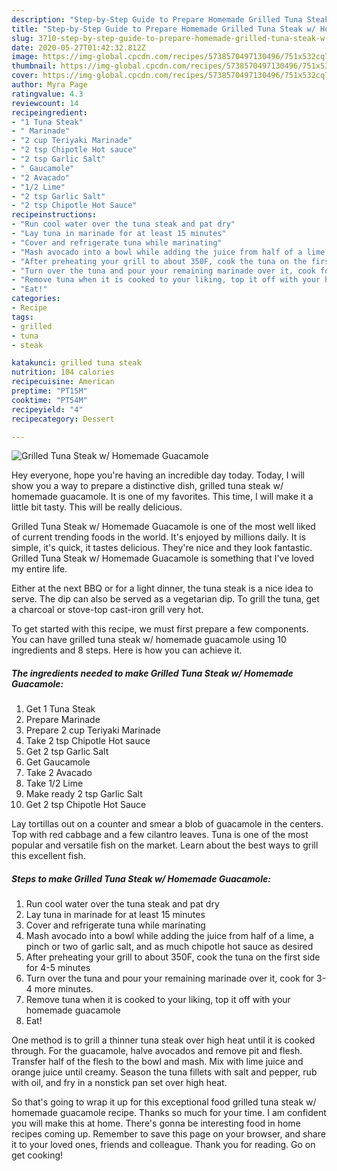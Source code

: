 ```yaml
---
description: "Step-by-Step Guide to Prepare Homemade Grilled Tuna Steak w/ Homemade Guacamole"
title: "Step-by-Step Guide to Prepare Homemade Grilled Tuna Steak w/ Homemade Guacamole"
slug: 3710-step-by-step-guide-to-prepare-homemade-grilled-tuna-steak-w-homemade-guacamole
date: 2020-05-27T01:42:32.812Z
image: https://img-global.cpcdn.com/recipes/5738570497130496/751x532cq70/grilled-tuna-steak-w-homemade-guacamole-recipe-main-photo.jpg
thumbnail: https://img-global.cpcdn.com/recipes/5738570497130496/751x532cq70/grilled-tuna-steak-w-homemade-guacamole-recipe-main-photo.jpg
cover: https://img-global.cpcdn.com/recipes/5738570497130496/751x532cq70/grilled-tuna-steak-w-homemade-guacamole-recipe-main-photo.jpg
author: Myra Page
ratingvalue: 4.3
reviewcount: 14
recipeingredient:
- "1 Tuna Steak"
- " Marinade"
- "2 cup Teriyaki Marinade"
- "2 tsp Chipotle Hot sauce"
- "2 tsp Garlic Salt"
- " Gaucamole"
- "2 Avacado"
- "1/2 Lime"
- "2 tsp Garlic Salt"
- "2 tsp Chipotle Hot Sauce"
recipeinstructions:
- "Run cool water over the tuna steak and pat dry"
- "Lay tuna in marinade for at least 15 minutes"
- "Cover and refrigerate tuna while marinating"
- "Mash avocado into a bowl while adding the juice from half of a lime, a pinch or two of garlic salt, and as much chipotle hot sauce as desired"
- "After preheating your grill to about 350F, cook the tuna on the first side for 4-5 minutes"
- "Turn over the tuna and pour your remaining marinade over it, cook for 3-4 more minutes."
- "Remove tuna when it is cooked to your liking, top it off with your homemade guacamole"
- "Eat!"
categories:
- Recipe
tags:
- grilled
- tuna
- steak

katakunci: grilled tuna steak 
nutrition: 104 calories
recipecuisine: American
preptime: "PT15M"
cooktime: "PT54M"
recipeyield: "4"
recipecategory: Dessert

---
```



![Grilled Tuna Steak w/ Homemade Guacamole](https://img-global.cpcdn.com/recipes/5738570497130496/751x532cq70/grilled-tuna-steak-w-homemade-guacamole-recipe-main-photo.jpg)

Hey everyone, hope you're having an incredible day today. Today, I will show you a way to prepare a distinctive dish, grilled tuna steak w/ homemade guacamole. It is one of my favorites. This time, I will make it a little bit tasty. This will be really delicious.

Grilled Tuna Steak w/ Homemade Guacamole is one of the most well liked of current trending foods in the world. It's enjoyed by millions daily. It is simple, it's quick, it tastes delicious. They're nice and they look fantastic. Grilled Tuna Steak w/ Homemade Guacamole is something that I've loved my entire life.

Either at the next BBQ or for a light dinner, the tuna steak is a nice idea to serve. The dip can also be served as a vegetarian dip. To grill the tuna, get a charcoal or stove-top cast-iron grill very hot.


To get started with this recipe, we must first prepare a few components. You can have grilled tuna steak w/ homemade guacamole using 10 ingredients and 8 steps. Here is how you can achieve it.

<!--inarticleads1-->

##### The ingredients needed to make Grilled Tuna Steak w/ Homemade Guacamole:

1. Get 1 Tuna Steak
1. Prepare  Marinade
1. Prepare 2 cup Teriyaki Marinade
1. Take 2 tsp Chipotle Hot sauce
1. Get 2 tsp Garlic Salt
1. Get  Gaucamole
1. Take 2 Avacado
1. Take 1/2 Lime
1. Make ready 2 tsp Garlic Salt
1. Get 2 tsp Chipotle Hot Sauce


Lay tortillas out on a counter and smear a blob of guacamole in the centers. Top with red cabbage and a few cilantro leaves. Tuna is one of the most popular and versatile fish on the market. Learn about the best ways to grill this excellent fish. 

<!--inarticleads2-->

##### Steps to make Grilled Tuna Steak w/ Homemade Guacamole:

1. Run cool water over the tuna steak and pat dry
1. Lay tuna in marinade for at least 15 minutes
1. Cover and refrigerate tuna while marinating
1. Mash avocado into a bowl while adding the juice from half of a lime, a pinch or two of garlic salt, and as much chipotle hot sauce as desired
1. After preheating your grill to about 350F, cook the tuna on the first side for 4-5 minutes
1. Turn over the tuna and pour your remaining marinade over it, cook for 3-4 more minutes.
1. Remove tuna when it is cooked to your liking, top it off with your homemade guacamole
1. Eat!


One method is to grill a thinner tuna steak over high heat until it is cooked through. For the guacamole, halve avocados and remove pit and flesh. Transfer half of the flesh to the bowl and mash. Mix with lime juice and orange juice until creamy. Season the tuna fillets with salt and pepper, rub with oil, and fry in a nonstick pan set over high heat. 

So that's going to wrap it up for this exceptional food grilled tuna steak w/ homemade guacamole recipe. Thanks so much for your time. I am confident you will make this at home. There's gonna be interesting food in home recipes coming up. Remember to save this page on your browser, and share it to your loved ones, friends and colleague. Thank you for reading. Go on get cooking!
